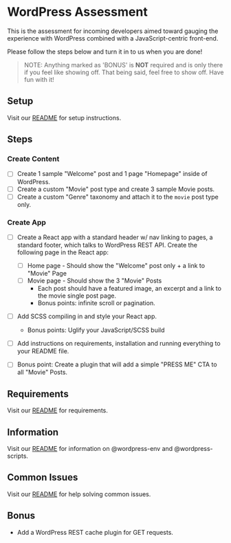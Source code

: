 # WordPress Assessment

This is the assessment for incoming developers aimed toward gauging the experience with WordPress combined with a JavaScript-centric front-end.

Please follow the steps below and turn it in to us when you are done!

> NOTE: Anything marked as 'BONUS' is **NOT** required and is only there if you feel like showing off. That being said, feel free to show off. Have fun with it!

## Setup

Visit our [README](../README.md#Setup) for setup instructions.

## Steps

### Create Content

- [ ] Create 1 sample "Welcome" post and 1 page "Homepage" inside of WordPress.
- [ ] Create a custom "Movie" post type and create 3 sample Movie posts.
- [ ] Create a custom "Genre" taxonomy and attach it to the `movie` post type only.

### Create App
- [ ] Create a React app with a standard header w/ nav linking to pages, a standard footer, which talks to WordPress REST API. Create the following page in the React app:
  - [ ] Home page - Should show the "Welcome" post only + a link to "Movie" Page
  - [ ] Movie page - Should show the 3 "Movie" Posts  
    - Each post should have a featured image, an excerpt and a link to the movie single post page.
    - Bonus points: infinite scroll or pagination.
- [ ] Add SCSS compiling in and style your React app.
  - Bonus points: Uglify your JavaScript/SCSS build
- [ ] Add instructions on requirements, installation and running everything to your README file.
- [ ] Bonus point: Create a plugin that will add a simple "PRESS ME" CTA to all "Movie" Posts. 


## Requirements

Visit our [README](../README.md#Requirements) for requirements.

## Information

Visit our [README](../README.md#Information) for information on @wordpress-env and @wordpress-scripts.

## Common Issues

Visit our [README](../README.md#Common-Issues) for help solving common issues.

## Bonus

- Add a WordPress REST cache plugin for GET requests.